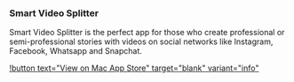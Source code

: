 ### Smart Video Splitter

Smart Video Splitter is the perfect app for those who create professional or semi-professional stories with videos on social networks like Instagram, Facebook, Whatsapp and Snapchat.

[!button text="View on Mac App Store" target="blank" variant="info"](https://ulti.media/smart-video-splitter-for-instagram-facebook-whatsapp-and-snapchat-stories/)